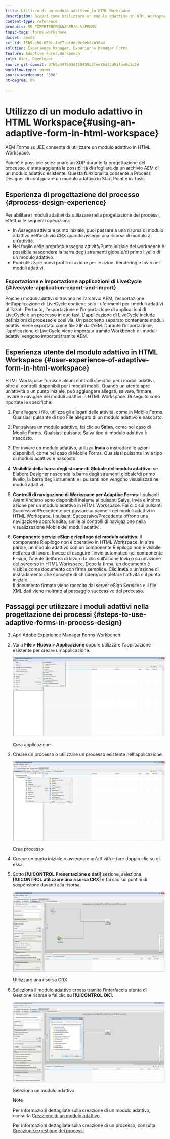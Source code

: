 ```yaml
---
title: Utilizzo di un modulo adattivo in HTML Workspace
description: Scopri come utilizzare un modulo adattivo in HTML Workspace che consente ai lavoratori dei campi di accedere al modulo sui loro dispositivi.
content-type: reference
products: SG_EXPERIENCEMANAGER/6.5/FORMS
topic-tags: forms-workspace
docset: aem65
exl-id: 15b9ae98-059f-4bf7-bfdd-9cfeb8eb30a4
solution: Experience Manager, Experience Manager Forms
feature: Adaptive Forms,Workbench
role: User, Developer
source-git-commit: d7b9e947503df58435b3fee85a92d51fae8c1d2d
workflow-type: tm+mt
source-wordcount: '690'
ht-degree: 0%

---
```


# Utilizzo di un modulo adattivo in HTML Workspace{#using-an-adaptive-form-in-html-workspace}

AEM Forms su JEE consente di utilizzare un modulo adattivo in HTML Workspace.

Poiché è possibile selezionare un XDP durante la progettazione del processo, è stata aggiunta la possibilità di sfogliare da un archivio AEM di un modulo adattivo esistente. Questa funzionalità consente a Process Designer di configurare un modulo adattivo in Start Point e in Task.

## Esperienza di progettazione del processo {#process-design-experience}

Per abilitare i moduli adattivi da utilizzare nella progettazione dei processi, effettua le seguenti operazioni:

* In Assegna attività e punto iniziale, puoi passare a una risorsa di modulo adattivo nell’archivio CRX quando assegni una risorsa di modulo a un’attività.
* Nel foglio delle proprietà Assegna attività/Punto iniziale del workbench è possibile nascondere la barra degli strumenti globale/di primo livello di un modulo adattivo.
* Puoi utilizzare nuovi profili di azione per le azioni Rendering e Invio nei moduli adattivi.

### Esportazione e importazione applicazioni di LiveCycle {#livecycle-application-export-and-import}

Poiché i moduli adattivi si trovano nell’archivio AEM, l’esportazione dell’applicazione di LiveCycle contiene solo i riferimenti per i moduli adattivi utilizzati. Pertanto, l&#39;esportazione e l&#39;importazione di applicazioni di LiveCycle è un processo in due fasi. L&#39;applicazione di LiveCycle include definizioni di processo e così via. Un pacchetto separato contenente moduli adattivi viene esportato come file ZIP dall’AEM. Durante l’importazione, l’applicazione di LiveCycle viene importata tramite Workbench e i moduli adattivi vengono importati tramite AEM.

## Esperienza utente del modulo adattivo in HTML Workspace {#user-experience-of-adaptive-form-in-html-workspace}

HTML Workspace fornisce alcuni controlli specifici per i moduli adattivi, oltre ai controlli disponibili per i moduli mobili. Quando un utente apre un’attività o un punto iniziale, può aggiungere allegati, salvare, firmare, inviare e navigare nei moduli adattivi in HTML Workspace. Di seguito sono riportate le specifiche:

1. Per allegare i file, utilizza gli allegati delle attività, come in Mobile Forms. Qualsiasi pulsante di tipo File allegato di un modulo adattivo è nascosto.

1. Per salvare un modulo adattivo, fai clic su **Salva**, come nel caso di Mobile Forms. Qualsiasi pulsante Salva tipo di modulo adattivo è nascosto.

1. Per inviare un modulo adattivo, utilizza **Invia** o instradare le azioni disponibili, come nel caso di Mobile Forms. Qualsiasi pulsante Invia tipo di modulo adattivo è nascosto.

1. **Visibilità della barra degli strumenti Globale del modulo adattivo**: se Elabora Designer nasconde la barra degli strumenti globale/di primo livello, la barra degli strumenti e i pulsanti non vengono visualizzati nei moduli adattivi.

1. **Controlli di navigazione di Workspace per Adaptive Forms**: i pulsanti Avanti/Indietro sono disponibili insieme ai pulsanti Salva, Invia e Inoltra azione per un modulo adattivo in HTML Workspace. Fai clic sui pulsanti Successivo/Precedente per passare ai pannelli dei moduli adattivi in HTML Workspace. I pulsanti Successivo/Precedente offrono una navigazione approfondita, simile ai controlli di navigazione nella visualizzazione Mobile dei moduli adattivi.

1. **Componente servizi eSign e riepilogo del modulo adattivo**: il componente Riepilogo non è operativo in HTML Workspace. In altre parole, un modulo adattivo con un componente Riepilogo non è visibile nell’area di lavoro. Invece di eseguire l’invio automatico nel componente E-sign, l’utente dell’area di lavoro fa clic sull’azione Invia o su un’azione del percorso in HTML Workspace. Dopo la firma, un documento è visibile come documento con firma semplice. Clic **Invia** o un&#39;azione di instradamento che consente di chiudere/completare l&#39;attività o il punto iniziale.\
   Il documento firmato viene raccolto dal server eSign Services e il file XML dati viene inoltrato al passaggio successivo del processo.

## Passaggi per utilizzare i moduli adattivi nella progettazione dei processi {#steps-to-use-adaptive-forms-in-process-design}

1. Apri Adobe Experience Manager Forms Workbench.

1. Vai a **File > Nuovo > Applicazione** oppure utilizzare l&#39;applicazione esistente per creare un&#39;applicazione.

   ![Crea nuova applicazione](assets/create_new_appl.png)

   Crea applicazione

1. Creare un processo o utilizzare un processo esistente nell&#39;applicazione.

   ![Crea nuovo processo](assets/create_new_process.png)

   Crea processo

1. Creare un punto iniziale o assegnare un&#39;attività e fare doppio clic su di essa.
1. Sotto **[!UICONTROL Presentazione e dati]** sezione, seleziona **[!UICONTROL utilizzare una risorsa CRX]** e fai clic sui puntini di sospensione davanti alla risorsa.

   ![Utilizzare una risorsa CRX](assets/use_crx_asset.png)

   Utilizzare una risorsa CRX

1. Seleziona il modulo adattivo creato tramite l’interfaccia utente di Gestione risorse e fai clic su **[!UICONTROL OK]**.

   ![Seleziona un modulo adattivo](assets/selecting_form.png)

   Seleziona un modulo adattivo

   >[!NOTE]
   >
   >Per informazioni dettagliate sulla creazione di un modulo adattivo, consulta [Creazione di un modulo adattivo](../../forms/using/creating-adaptive-form.md).
   >
   >
   >Per informazioni dettagliate sulla creazione di un processo, consulta [Creazione e gestione dei processi](https://help.adobe.com/en_US/AEMForms/6.1/WorkbenchHelp/WS92d06802c76abadb-1cc35bda128261a20dd-7ff7.2.html).

